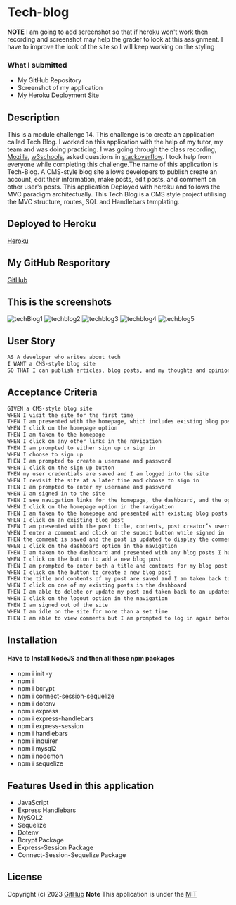 # Tech-blog


**NOTE**
 I am going to add screenshot so that if heroku won't work then recording and screenshot may help the grader to look at this assignment. I have to improve the look of the site so I will keep working on the styling

### What I submitted
* My GitHub Repository
* Screenshot of my application
* My Heroku Deployment Site


## Description 
This is a module challenge 14. This challenge is to create an application called Tech Blog. I worked on this application with the help of my tutor, my team and was doing practicing. I was going through the class recording, [Mozilla]( https://developer.mozilla.org/en-US/docs/Web/JavaScript "dev.Mozilla"), [w3schools](https://www.w3schools.com/js/ "w3Schools"), asked questions in [stackoverflow](https://stackoverflow.com "stackoverflow.com"). I took help from everyone while completing this challenge.The name of this application is Tech-Blog. A CMS-style blog site allows developers to publish create an account, edit their information, make posts, edit posts, and comment on other user's posts. This application Deployed with heroku and follows the MVC paradigm architectually. This Tech Blog is a CMS style project utilising the MVC structure, routes, SQL and Handlebars templating.

## Deployed to Heroku
[Heroku](https://arcane-chamber-57930.herokuapp.com "Heroku app")

## My GitHub Resporitory 
[GitHub](https://github.com/jaya4ever/tech-blog "GitHub Repository")

## This is the screenshots 
![techBlog1](https://user-images.githubusercontent.com/111536082/214732431-dd9e15e2-0bad-43d0-b2a1-7fbc26a4647a.jpeg)
![techblog2](https://user-images.githubusercontent.com/111536082/214732503-ea810873-57aa-4390-974f-4922e3e8b82e.jpeg)
![techblog3](https://user-images.githubusercontent.com/111536082/214732553-d0e5e159-a95d-4bd0-a79d-2572b89ef363.jpeg)
![techblog4](https://user-images.githubusercontent.com/111536082/214732591-4eeaa6be-5e96-44f0-b5d5-c7083b44b027.jpeg)
![techblog5](https://user-images.githubusercontent.com/111536082/214732625-66d23c4a-9cf6-466b-a1d1-4ba18f2652bb.jpeg)


## User Story

```md
AS A developer who writes about tech
I WANT a CMS-style blog site
SO THAT I can publish articles, blog posts, and my thoughts and opinions
```

## Acceptance Criteria

```md
GIVEN a CMS-style blog site
WHEN I visit the site for the first time
THEN I am presented with the homepage, which includes existing blog posts if any have been posted; navigation links for the homepage and the dashboard; and the option to log in
WHEN I click on the homepage option
THEN I am taken to the homepage
WHEN I click on any other links in the navigation
THEN I am prompted to either sign up or sign in
WHEN I choose to sign up
THEN I am prompted to create a username and password
WHEN I click on the sign-up button
THEN my user credentials are saved and I am logged into the site
WHEN I revisit the site at a later time and choose to sign in
THEN I am prompted to enter my username and password
WHEN I am signed in to the site
THEN I see navigation links for the homepage, the dashboard, and the option to log out
WHEN I click on the homepage option in the navigation
THEN I am taken to the homepage and presented with existing blog posts that include the post title and the date created
WHEN I click on an existing blog post
THEN I am presented with the post title, contents, post creator’s username, and date created for that post and have the option to leave a comment
WHEN I enter a comment and click on the submit button while signed in
THEN the comment is saved and the post is updated to display the comment, the comment creator’s username, and the date created
WHEN I click on the dashboard option in the navigation
THEN I am taken to the dashboard and presented with any blog posts I have already created and the option to add a new blog post
WHEN I click on the button to add a new blog post
THEN I am prompted to enter both a title and contents for my blog post
WHEN I click on the button to create a new blog post
THEN the title and contents of my post are saved and I am taken back to an updated dashboard with my new blog post
WHEN I click on one of my existing posts in the dashboard
THEN I am able to delete or update my post and taken back to an updated dashboard
WHEN I click on the logout option in the navigation
THEN I am signed out of the site
WHEN I am idle on the site for more than a set time
THEN I am able to view comments but I am prompted to log in again before I can add, update, or delete comments
```
## Installation
#### Have to Install NodeJS and then all these npm packages
* npm i init -y
* npm i
* npm i bcrypt
* npm i connect-session-sequelize
* npm i dotenv
* npm i express
* npm i express-handlebars
* npm i express-session
* npm i handlebars
* npm i inquirer
* npm i mysql2
* npm i nodemon
* npm i sequelize

## Features Used in this application
* JavaScript
* Express Handlebars
* MySQL2
* Sequelize
* Dotenv
* Bcrypt Package
* Express-Session Package
* Connect-Session-Sequelize Package



## License

  Copyright (c) 2023 [GitHub](https://github.com/jaya4ever/tech-blog)  **Note** This application is under the [MIT](https://MIT-license.org)

